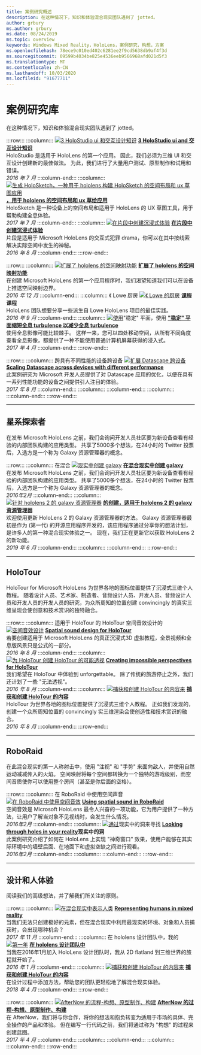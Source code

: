```yaml
---
title: 案例研究概述
description: 在这种情况下，知识和体验混合现实团队遇到了 jotted。
author: grbury
ms.author: grbury
ms.date: 08/24/2019
ms.topic: overview
keywords: Windows Mixed Reality，HoloLens，案例研究，构想，方案
ms.openlocfilehash: 78ece9c010ed402c6281ee2f9cd5638db9af4f3d
ms.sourcegitcommit: 09599b4034be825e4536eeb9566968afd021d5f3
ms.translationtype: MT
ms.contentlocale: zh-CN
ms.lasthandoff: 10/03/2020
ms.locfileid: "91677711"
---
```

# <a name="case-study-gallery"></a>案例研究库

在这种情况下，知识和体验混合现实团队遇到了 jotted。

:::row:::
    :::column:::
       [ ![ 3 HoloStudio ui 和交互设计知识](images/thought-bubble-500px.jpg)](../out-of-scope/case-study-3-holostudio-ui-and-interaction-design-learnings.md) **[3 HoloStudio ui and 交互设计知识](../out-of-scope/case-study-3-holostudio-ui-and-interaction-design-learnings.md)**<br>
        HoloStudio 是适用于 HoloLens 的第一个应用。 因此，我们必须为三维 UI 和交互设计创建新的最佳做法。 为此，我们进行了大量用户测试、原型制作和试用和错误。<br>
        *2016 年 7 月*
    :::column-end:::
    :::column:::
       [ ![ 生成 HoloSketch，一种用于 hololens 构建 HoloSketch 的空间布局和 ux 草图应用](images/holosketch-image-01-640px.png)](../out-of-scope/case-study-building-holosketch,-a-spatial-layout-and-ux-sketching-app-for-hololens.md) **[，用于 hololens 的空间布局和 ux 草绘应用](../out-of-scope/case-study-building-holosketch,-a-spatial-layout-and-ux-sketching-app-for-hololens.md)**<br>
        HoloSketch 是一种设备上的空间布局和适用于 HoloLens 的 UX 草图工具，用于帮助构建全息体验。<br>
         *2017 年 7 月*
    :::column-end:::
    :::column:::
       [ ![ 在片段中创建沉浸式体验](images/surfacereconstruction.jpg)](../out-of-scope/case-study-creating-an-immersive-experience-in-fragments.md) **[在片段中创建沉浸式体验](../out-of-scope/case-study-creating-an-immersive-experience-in-fragments.md)**<br>
        片段是适用于 Microsoft HoloLens 的交互式犯罪 drama，你可以在其中按线索解决实际空间中发生的神秘。<br>
        *2016 年 8 月*
    :::column-end:::
:::row-end:::

:::row:::
    :::column:::
       [ ![ 扩展了 hololens 的空间映射功能](images/away-from-camera-position-500px.png)](../out-of-scope/case-study-expanding-the-spatial-mapping-capabilities-of-hololens.md) **[扩展了 hololens 的空间映射功能](../out-of-scope/case-study-expanding-the-spatial-mapping-capabilities-of-hololens.md)**<br>
        在创建 Microsoft HoloLens 的第一个应用程序时，我们渴望知道我们可以在设备上推送空间映射边界。<br>
        *2016 年 12 月*
    :::column-end:::
    :::column:::
       《 Lowe 厨房 [ ![ 《 Lowe 的厨房](images/lowes.jpg)](../out-of-scope/case-study-lessons-from-the-lowes-kitchen.md) **[课程](../out-of-scope/case-study-lessons-from-the-lowes-kitchen.md)课程**<br>
        HoloLens 团队想要分享一些派生自 Lowe HoloLens 项目的最佳实践。<br>
        *2016 年 9 月*
    :::column-end:::
    :::column:::
       [ ![ 使用](images/holotour-stabilization-plane-500px.jpg)](../develop/platform-capabilities-and-apis/case-study-using-the-stabilization-plane-to-reduce-holographic-turbulence.md)"稳定" 平面，使用 **["稳定" 平面缩短全息 turbulence 以减少全息 turbulence](../develop/platform-capabilities-and-apis/case-study-using-the-stabilization-plane-to-reduce-holographic-turbulence.md)**<br>
        使用全息影像可能比较棘手。 这样一来，您可以四处移动空间，从所有不同角度查看全息影像，都提供了一种不能使用普通计算机屏幕获得的浸入式。<br>
        *2017 年 4 月*
    :::column-end:::
:::row-end:::

:::row:::
    :::column:::
       跨具有不同性能的设备跨设备 [ ![ 扩展 Datascape 跨设备](images/cloud-steps-1-4-700px.jpg)](../out-of-scope/case-study-scaling-datascape-across-devices-with-different-performance.md) **[Scaling Datascape across devices with different performance](../out-of-scope/case-study-scaling-datascape-across-devices-with-different-performance.md)**<br>
        此案例研究为 Microsoft 开发人员提供了对 Datascape 应用的优化，以便在具有一系列性能功能的设备之间提供引人注目的体验。<br>
        *2017 年 8 月*
    :::column-end:::
    :::column:::
    :::column-end:::
    :::column:::
    :::column-end:::
:::row-end:::

---

## <a name="galaxy-explorer"></a>星系探索者

在发布 Microsoft HoloLens 之前，我们会询问开发人员社区要为新设备查看有经验的内部团队构建的应用类型。 共享了5000多个想法，在24小时的 Twitter 投票后，入选方是一个称为 Galaxy 资源管理器的概念。

:::row:::
    :::column:::
       在混合 [ ![ 现实中创建 galaxy](images/full-galaxy-500px.png)](../out-of-scope/case-study-creating-a-galaxy-in-mixed-reality.md) **[在混合现实中创建 galaxy](../out-of-scope/case-study-creating-a-galaxy-in-mixed-reality.md)**<br>
        在发布 Microsoft HoloLens 之前，我们会询问开发人员社区要为新设备查看有经验的内部团队构建的应用类型。 共享了5000多个想法，在24小时的 Twitter 投票后，入选方是一个称为 Galaxy 资源管理器的概念。<br>
         *2016年2月*
    :::column-end:::
    :::column:::
       [ ![ 针对 hololens 2 的 galaxy 资源管理器](../develop/unity/images/ge-update-interactions-concept-force-grab.png)](../develop/unity/galaxy-explorer-update.md) **[的创建，适用于 hololens 2 的 galaxy 资源管理器](../develop/unity/galaxy-explorer-update.md)**<br>
        欢迎使用更新 HoloLens 2 的 Galaxy 资源管理器的方法。 Galaxy 资源管理器最初是作为 (第一代) 的开源应用程序开发的，该应用程序通过分享你的想法计划，是许多人的第一种混合现实体验之一。 现在，我们正在更新它以获取 HoloLens 2 的新功能。<br>
        *2019 年 6 月*
    :::column-end:::
    :::column:::
    :::column-end:::
:::row-end:::

---

## <a name="holotour"></a>HoloTour

HoloTour for Microsoft HoloLens 为世界各地的图标位置提供了沉浸式三维个人教程。 随着设计人员、艺术家、制造者、音频设计人员、开发人员、音频设计人员和开发人员的开发人员的研究，为众所周知的位置创建 convincingly 的真实三维呈现会使创意和技术赏识的独特融合。

:::row:::
    :::column:::
       适用于 HoloTour 的 HoloTour 空间音效设计的 [ ![ 空间音效设计](../out-of-scope/images/recreated-colosseum-holotour-500px.png)](../design/case-study-spatial-sound-design-for-holotour.md) **[Spatial sound design for HoloTour](../design/case-study-spatial-sound-design-for-holotour.md)**<br>
        若要创建适用于 Microsoft HoloLens 的真正沉浸式3D 虚拟教程，全景视频和全息版风景只是公式的一部分。<br>
         *2016 年 8 月*
    :::column-end:::
    :::column:::
       [ ![ 为 HoloTour 创建 HoloTour 的可能透视](../out-of-scope/images/rome-colosseum-overlay-500px.png)](../out-of-scope/case-study-creating-impossible-perspectives-for-holotour.md) **[Creating impossible perspectives for HoloTour](../out-of-scope/case-study-creating-impossible-perspectives-for-holotour.md)**<br>
        我们希望在 HoloTour 中体验到 unforgettable。 除了传统的旅游停止之外，我们还计划了一些 "无法透视"。<br>
        *2016 年 8 月*
    :::column-end:::
    :::column:::
       [ ![ 捕获和创建 HoloTour 的内容来](../out-of-scope/images/camera-machu-pichu-500px.png)](../out-of-scope/case-study-capturing-and-creating-content-for-holotour.md) **[捕获和创建 HoloTour 的内容](../out-of-scope/case-study-capturing-and-creating-content-for-holotour.md)**<br>
        HoloTour 为世界各地的图标位置提供了沉浸式三维个人教程。 正如我们发现的，创建一个众所周知位置的 convincingly 实三维渲染会使创造性和技术赏识的融合。<br>
        *2016 年 8 月*
    :::column-end:::
:::row-end:::

---

## <a name="roboraid"></a>RoboRaid

在此混合现实的第一人称射击中，使用 "注视" 和 "手势" 来面向敌人，并使用自然运动减减传入的火焰。 空间映射将每个空间都转换为一个独特的游戏级别，而空间音质使你可以使用整个房间（甚至是你后面的空格）。

:::row:::
    :::column:::
       在 RoboRaid 中使用空间声音 [ ![ 在 RoboRaid 中使用空间音效](../design/images/successful-dodge-roboraid-500px.jpg)](../design/case-study-using-spatial-sound-in-roboraid.md) **[Using spatial sound in RoboRaid](../design/case-study-using-spatial-sound-in-roboraid.md)**<br>
        空间音效是 Microsoft HoloLens 最令人兴奋的一项功能，它为用户提供了一种方法，让用户了解当对象不见视线时，会发生什么情况。<br>
         *2016年2月*
    :::column-end:::
    :::column:::
       [ ![ 通过](../develop/unity/images/roboraid-640px.png)](../out-of-scope/case-study-looking-through-holes-in-your-reality.md)现实中的洞来寻找 **[Looking through holes in your reality](../out-of-scope/case-study-looking-through-holes-in-your-reality.md)现实中的洞**<br>
        此案例研究介绍了如何在 HoloLens 上实现 "神奇窗口" 效果，使用户能够在其实际环境中的墙壁后面、在地面下和虚拟空缺之间进行观看。<br>
        *2016年2月*
    :::column-end:::
    :::column:::
    :::column-end:::
:::row-end:::

---

## <a name="design-and-human-experience"></a>设计和人体验

阅读我们的高级想法，并了解我们所关注的原则。

:::row:::
    :::column:::
       [ ![ 在混合现实中表示人类](../develop/unity/images/bang-ai-weiwie.jpg)](../out-of-scope/case-study-representing-humans-in-mixed-reality.md) **[Representing humans in mixed reality](../out-of-scope/case-study-representing-humans-in-mixed-reality.md)**<br>
        当我们无法只创建极好的元素，但在混合现实中利用最现实的环境、对象和人员捕获时，会出现哪种机会？<br>
         *2017 年 11 月*
    :::column-end:::
    :::column:::
       在 hololens 设计团队中，我的 [ ![ 第一年](../develop/unity/images/MotionController.jpg)](../out-of-scope/case-study-my-first-year-on-the-hololens-design-team.md) **[在 hololens 设计团队中](../out-of-scope/case-study-my-first-year-on-the-hololens-design-team.md)**<br>
        当我在2016年1月加入 HoloLens 设计团队时，我从 2D flatland 到三维世界的旅程就开始了。<br>
        *2016 年 1 月*
    :::column-end:::
    :::column:::
       [ ![ 捕获和创建 HoloTour 的内容来](images/academyteam1000.png)](case-study-expanding-the-design-process-for-mixed-reality.md) **[捕获和创建 HoloTour 的内容](case-study-expanding-the-design-process-for-mixed-reality.md)**<br>
        在设计过程中添加方法，帮助您的团队更轻松地了解混合现实体验。<br>
        *2018 年 4 月*
    :::column-end:::
:::row-end:::

:::row:::
    :::column:::
       [ ![ AfterNow 的流程-构想、原型制作、构建](../out-of-scope/images/whatisenvisioning-640px.png)](../out-of-scope/case-study-afternows-process-envisioning,-prototyping,-building.md) **[AfterNow 的过程-构想、原型制作、构建](../out-of-scope/case-study-afternows-process-envisioning,-prototyping,-building.md)**<br>
        在 AfterNow，我们将与你合作，将你的想法和抱负转变为适用于市场的具体、完全操作的产品和体验。 但在编写一行代码之前，我们将通过称为 "构想" 的过程来创建蓝图。<br>
        *2017 年 4 月*
    :::column-end:::
    :::column:::
    :::column-end:::
    :::column:::
    :::column-end:::
:::row-end:::
